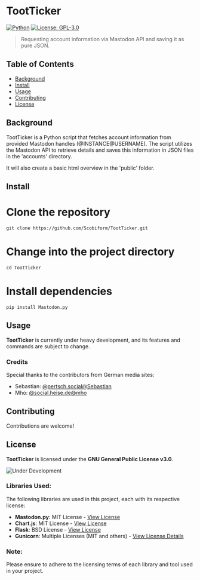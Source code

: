 # TootTicker

[![Python](https://img.shields.io/badge/Made%20with-Python-1f425f.svg)](https://www.python.org/)
[![License: GPL-3.0](https://img.shields.io/badge/License-GPL%203.0-blue.svg)](https://opensource.org/licenses/GPL-3.0)

> Requesting account information via Mastodon API and saving it as pure JSON.

## Table of Contents

- [Background](#background)
- [Install](#install)
- [Usage](#usage)
- [Contributing](#contributing)
- [License](#license)

## Background

TootTicker is a Python script that fetches account information from provided Mastodon handles (@INSTANCE@USERNAME). The script utilizes the Mastodon API to retrieve details and saves this information in JSON files in the 'accounts' directory.

It will also create a basic html overview in the 'public' folder.

## Install
# Clone the repository
```
git clone https://github.com/Scobiform/TootTicker.git
```
# Change into the project directory
```
cd TootTicker
```
# Install dependencies
```
pip install Mastodon.py
```
## Usage

**TootTicker** is currently under heavy development, and its features and commands are subject to change. 
  
### Credits

Special thanks to the contributors from German media sites:

- Sebastian: [@pertsch.social@Sebastian](https://pertsch.social/@Sebastian)
- Mho: [@social.heise.de@mho](https://social.heise.de/@mho)

## Contributing

Contributions are welcome!

## License
**TootTicker** is licensed under the **GNU General Public License v3.0**.

![Under Development](https://img.shields.io/badge/development-under%20heavy%20development-orange)

### Libraries Used:
The following libraries are used in this project, each with its respective license:

- **Mastodon.py**: MIT License - [View License](https://github.com/halcy/Mastodon.py)
- **Chart.js**: MIT License - [View License](https://www.chartjs.org/)
- **Flask**: BSD License - [View License](https://flask.palletsprojects.com/en/2.0.x/)
- **Gunicorn**: Multiple Licenses (MIT and others) - [View License Details](https://github.com/benoitc/gunicorn?tab=License-1-ov-file#readme)

### Note:
Please ensure to adhere to the licensing terms of each library and tool used in your project.


